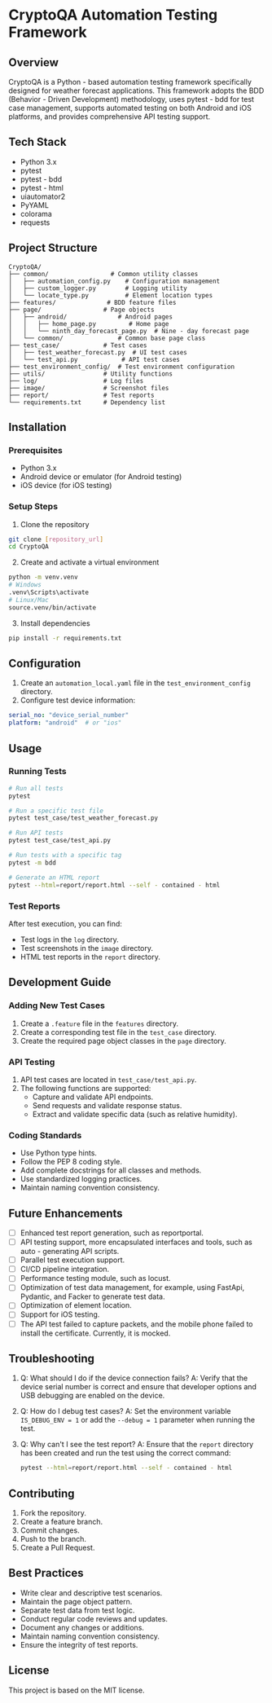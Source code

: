 # CryptoQA Automation Testing Framework

## Overview
CryptoQA is a Python - based automation testing framework specifically designed for weather forecast applications. This framework adopts the BDD (Behavior - Driven Development) methodology, uses pytest - bdd for test case management, supports automated testing on both Android and iOS platforms, and provides comprehensive API testing support.

## Tech Stack
- Python 3.x
- pytest
- pytest - bdd
- pytest - html
- uiautomator2
- PyYAML
- colorama
- requests

## Project Structure
```
CryptoQA/
├── common/                 # Common utility classes
│   ├── automation_config.py    # Configuration management
│   ├── custom_logger.py        # Logging utility
│   └── locate_type.py          # Element location types
├── features/              # BDD feature files
├── page/                 # Page objects
│   ├── android/              # Android pages
│   │   ├── home_page.py         # Home page
│   │   └── ninth_day_forecast_page.py  # Nine - day forecast page
│   └── common/               # Common base page class
├── test_case/            # Test cases
│   ├── test_weather_forecast.py  # UI test cases
│   └── test_api.py            # API test cases
├── test_environment_config/  # Test environment configuration
├── utils/                # Utility functions
├── log/                  # Log files
├── image/                # Screenshot files
├── report/               # Test reports
└── requirements.txt      # Dependency list
```

## Installation
### Prerequisites
- Python 3.x
- Android device or emulator (for Android testing)
- iOS device (for iOS testing)

### Setup Steps
1. Clone the repository
```bash
git clone [repository_url]
cd CryptoQA
```
2. Create and activate a virtual environment
```bash
python -m venv.venv
# Windows
.venv\Scripts\activate
# Linux/Mac
source.venv/bin/activate
```
3. Install dependencies
```bash
pip install -r requirements.txt
```

## Configuration
1. Create an `automation_local.yaml` file in the `test_environment_config` directory.
2. Configure test device information:
```yaml
serial_no: "device_serial_number"
platform: "android"  # or "ios"
```

## Usage
### Running Tests
```bash
# Run all tests
pytest

# Run a specific test file
pytest test_case/test_weather_forecast.py

# Run API tests
pytest test_case/test_api.py

# Run tests with a specific tag
pytest -m bdd

# Generate an HTML report
pytest --html=report/report.html --self - contained - html
```

### Test Reports
After test execution, you can find:
- Test logs in the `log` directory.
- Test screenshots in the `image` directory.
- HTML test reports in the `report` directory.

## Development Guide
### Adding New Test Cases
1. Create a `.feature` file in the `features` directory.
2. Create a corresponding test file in the `test_case` directory.
3. Create the required page object classes in the `page` directory.

### API Testing
1. API test cases are located in `test_case/test_api.py`.
2. The following functions are supported:
   - Capture and validate API endpoints.
   - Send requests and validate response status.
   - Extract and validate specific data (such as relative humidity).

### Coding Standards
- Use Python type hints.
- Follow the PEP 8 coding style.
- Add complete docstrings for all classes and methods.
- Use standardized logging practices.
- Maintain naming convention consistency.

## Future Enhancements
- [ ] Enhanced test report generation, such as reportportal.
- [ ] API testing support, more encapsulated interfaces and tools, such as auto - generating API scripts.
- [ ] Parallel test execution support.
- [ ] CI/CD pipeline integration.
- [ ] Performance testing module, such as locust.
- [ ] Optimization of test data management, for example, using FastApi, Pydantic, and Facker to generate test data.
- [ ] Optimization of element location.
- [ ] Support for iOS testing.
- [ ] The API test failed to capture packets, and the mobile phone failed to install the certificate. Currently, it is mocked.

## Troubleshooting
1. Q: What should I do if the device connection fails?
   A: Verify that the device serial number is correct and ensure that developer options and USB debugging are enabled on the device.

2. Q: How do I debug test cases?
   A: Set the environment variable `IS_DEBUG_ENV = 1` or add the `--debug = 1` parameter when running the test.

3. Q: Why can't I see the test report?
   A: Ensure that the `report` directory has been created and run the test using the correct command:
   ```bash
   pytest --html=report/report.html --self - contained - html
   ```

## Contributing
1. Fork the repository.
2. Create a feature branch.
3. Commit changes.
4. Push to the branch.
5. Create a Pull Request.

## Best Practices
- Write clear and descriptive test scenarios.
- Maintain the page object pattern.
- Separate test data from test logic.
- Conduct regular code reviews and updates.
- Document any changes or additions.
- Maintain naming convention consistency.
- Ensure the integrity of test reports.

## License
This project is based on the MIT license. 